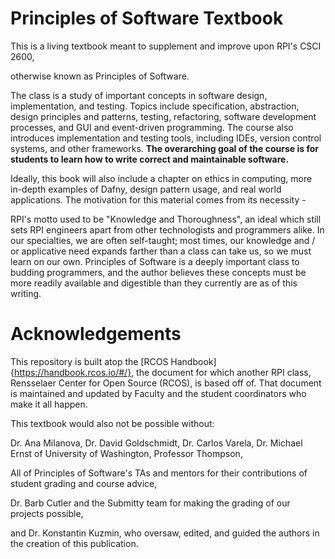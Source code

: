 # Principles of Software Textbook

This is a living textbook meant to supplement and improve upon RPI's CSCI 2600, 

otherwise known as Principles of Software.

The class is a study of important concepts in software design, implementation, and testing. 
Topics include specification, abstraction, design principles and patterns, testing, refactoring, software 
development processes, and GUI and event-driven programming. The course also introduces implementation and 
testing tools, including IDEs, version control systems, and other frameworks. **The overarching goal of the course 
is for students to learn how to write correct and maintainable software.**

Ideally, this book will also include a chapter on ethics in computing, more in-depth examples of Dafny, design pattern
usage, and real world applications.  The motivation for this material comes from its necessity -

RPI's motto used to be "Knowledge and Thoroughness", an ideal which still sets RPI engineers apart from other
technologists and programmers alike.  In our specialties, we are often self-taught; most times,
our knowledge and / or applicative need expands farther than a class can take us, so we must learn on our own.
Principles of Software is a deeply important class to budding programmers, and the author believes these concepts
must be more readily available and digestible than they currently are as of this writing.  

# Acknowledgements

This repository is built atop the [RCOS Handbook]{https://handbook.rcos.io/#/}, the document for which another RPI class, Rensselaer Center for Open Source (RCOS), is based off of.  That document is maintained and updated by Faculty and the student coordinators who make it all happen.

This textbook would also not be possible without:

Dr. Ana Milanova,
Dr. David Goldschmidt,
Dr. Carlos Varela,
Dr. Michael Ernst of University of Washington,
Professor Thompson,

All of Principles of Software's TAs and mentors for their contributions of student grading and course advice,

Dr. Barb Cutler and the Submitty team for making the grading of our projects possible,

and Dr. Konstantin Kuzmin, who oversaw, edited, and guided the authors in the creation of this publication.
